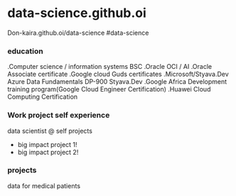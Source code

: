 # data-science.github.oi
Don-kaira.github.oi/data-science
#data-science

### education
.Computer science / information systems BSC
.Oracle OCI / AI
.Oracle Associate certificate
.Google cloud Guds certificates
.Microsoft/Styava.Dev Azure Data Fundamentals DP-900 Styava.Dev
.Google Africa Development training program(Google Cloud Engineer Certification)
.Huawei Cloud Computing Certification


### Work project self experience
data scientist @ self projects
  - big impact project 1!
  - big impact project 2!
### projects 
  data for medical patients   
